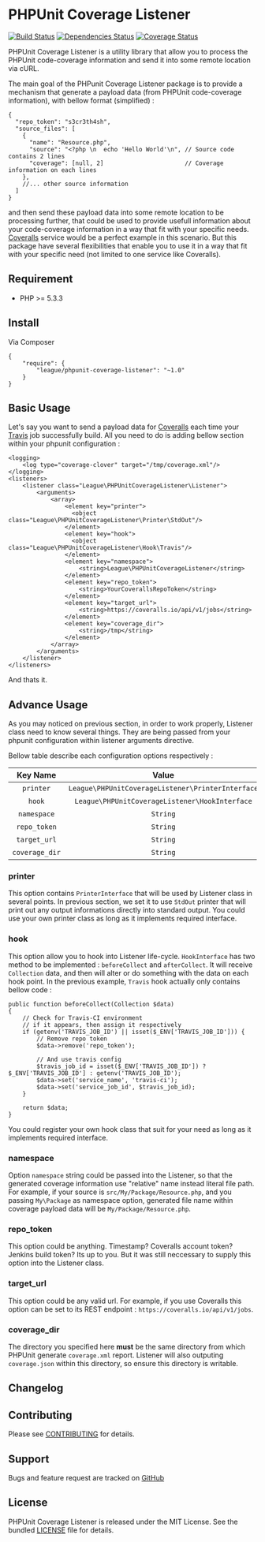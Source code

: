PHPUnit Coverage Listener
=========================
[![Build Status](https://travis-ci.org/php-loep/phpunit-coverage-listener.png)](https://travis-ci.org/php-loep/phpunit-coverage-listener) [![Dependencies Status](https://d2xishtp1ojlk0.cloudfront.net/d/11688670)](http://depending.in/php-loep/phpunit-coverage-listener) [![Coverage Status](https://coveralls.io/repos/php-loep/phpunit-coverage-listener/badge.png?branch=master)](https://coveralls.io/r/php-loep/phpunit-coverage-listener?branch=master)

PHPUnit Coverage Listener is a utility library that allow you to process the PHPUnit code-coverage information and send it into some remote location via cURL.

The main goal of the PHPunit Coverage Listener package is to provide a mechanism that generate a payload data (from PHPUnit code-coverage information), with bellow format (simplified) :

    {
      "repo_token": "s3cr3th4sh",
      "source_files": [
        {
          "name": "Resource.php",
          "source": "<?php \n  echo 'Hello World'\n", // Source code contains 2 lines
          "coverage": [null, 2]                       // Coverage information on each lines
        },
        //... other source information
      ]
    }

and then send these payload data into some remote location to be processing further, that could be used to provide usefull information about your code-coverage information in a way that fit with your specific needs. [Coveralls](https://coveralls.io/) service would be a perfect example in this scenario. But this package have several flexibilities that enable you to use it in a way that fit with your specific need (not limited to one service like Coveralls).

Requirement
-----------

* PHP >= 5.3.3

Install
-------

Via Composer

    {
        "require": {
            "league/phpunit-coverage-listener": "~1.0"
        }
    }
    

Basic Usage
-----------

Let's say you want to send a payload data for [Coveralls](https://coveralls.io/) each time your [Travis](http://travis-ci.org/) job successfully build. All you need to do is adding bellow section within your phpunit configuration :
	
	<logging>
        <log type="coverage-clover" target="/tmp/coverage.xml"/>
    </logging>
    <listeners>
        <listener class="League\PHPUnitCoverageListener\Listener">
            <arguments>
                <array>
                    <element key="printer">
                      <object class="League\PHPUnitCoverageListener\Printer\StdOut"/>
                    </element>
                    <element key="hook">
                      <object class="League\PHPUnitCoverageListener\Hook\Travis"/>
                    </element>
                    <element key="namespace">
                        <string>League\PHPUnitCoverageListener</string>
                    </element>
                    <element key="repo_token">
                        <string>YourCoverallsRepoToken</string>
                    </element>
                    <element key="target_url">
                        <string>https://coveralls.io/api/v1/jobs</string>
                    </element>
                    <element key="coverage_dir">
                        <string>/tmp</string>
                    </element>
                </array>
            </arguments>
        </listener>
    </listeners>

And thats it.

Advance Usage
-------------

As you may noticed on previous section, in order to work properly, Listener class need to know several things. They are being passed from your phpunit configuration within listener arguments directive.

Bellow table describe each configuration options respectively : 

| Key Name | Value | Description
| :---: | :---: | :---: |
| `printer` | `League\PHPUnitCoverageListener\PrinterInterface` | Required |
| `hook` | `League\PHPUnitCoverageListener\HookInterface` | Optional |
| `namespace` | `String` | Optional |
| `repo_token` | `String` | Required |
| `target_url` | `String` | Required |
| `coverage_dir` | `String` | Required |

### printer

This option contains `PrinterInterface` that will be used by Listener class in several points. In previous section, we set it to use `StdOut` printer that will print out any output informations directly into standard output. You could use your own printer class as long as it implements required interface.

### hook

This option allow you to hook into Listener life-cycle. `HookInterface` has two method to be implemented : `beforeCollect` and `afterCollect`. It will receive `Collection` data, and then will alter or do something with the data on each hook point. In the previous example, `Travis` hook actually only contains bellow code :

    public function beforeCollect(Collection $data)
    {
        // Check for Travis-CI environment
        // if it appears, then assign it respectively
        if (getenv('TRAVIS_JOB_ID') || isset($_ENV['TRAVIS_JOB_ID'])) {
            // Remove repo token
            $data->remove('repo_token');

            // And use travis config
            $travis_job_id = isset($_ENV['TRAVIS_JOB_ID']) ? $_ENV['TRAVIS_JOB_ID'] : getenv('TRAVIS_JOB_ID');
            $data->set('service_name', 'travis-ci');
            $data->set('service_job_id', $travis_job_id);
        }

        return $data;
    }

You could register your own hook class that suit for your need as long as it implements required interface.

### namespace

Option `namespace` string could be passed into the Listener, so that the generated coverage information use "relative" name instead literal file path. For example, if your source is `src/My/Package/Resource.php`, and you passing `My\Package` as namespace option, generated file name within coverage payload data will be `My/Package/Resource.php`.

### repo_token

This option could be anything. Timestamp? Coveralls account token? Jenkins build token? Its up to you. But it was still neccessary to supply this option into the Listener class.

### target_url

This option could be any valid url. For example, if you use Coveralls this option can be set to its REST endpoint : `https://coveralls.io/api/v1/jobs`.

### coverage_dir

The directory you specified here **must** be the same directory from which PHPUnit generate `coverage.xml` report. Listener will also outputing `coverage.json` within this directory, so ensure this directory is writable.

Changelog
---------

Contributing
------------

Please see [CONTRIBUTING](https://github.com/php-loep/phpunit-coverage-listener/blob/master/CONTRIBUTING.md) for details.

Support
-------

Bugs and feature request are tracked on [GitHub](https://github.com/php-loep/phpunit-coverage-listener/issues)

License
-------

PHPUnit Coverage Listener is released under the MIT License. See the bundled
[LICENSE](https://github.com/php-loep/phpunit-coverage-listener/blob/master/LICENSE) file for details.